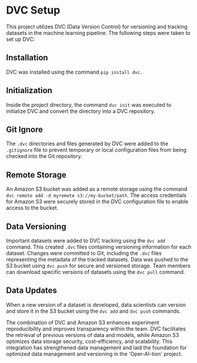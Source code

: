 # DVC Setup

This project utilizes DVC (Data Version Control) for versioning and tracking datasets in the machine learning pipeline. The following steps were taken to set up DVC:

## Installation
DVC was installed using the command `pip install dvc`.

## Initialization
Inside the project directory, the command `dvc init` was executed to initialize DVC and convert the directory into a DVC repository.

## Git Ignore
The `.dvc` directories and files generated by DVC were added to the `.gitignore` file to prevent temporary or local configuration files from being checked into the Git repository.

## Remote Storage
An Amazon S3 bucket was added as a remote storage using the command `dvc remote add -d myremote s3://my-bucket/path`. The access credentials for Amazon S3 were securely stored in the DVC configuration file to enable access to the bucket.

## Data Versioning
Important datasets were added to DVC tracking using the `dvc add` command. This created `.dvc` files containing versioning information for each dataset. Changes were committed to Git, including the `.dvc` files representing the metadata of the tracked datasets. Data was pushed to the S3 bucket using `dvc push` for secure and versioned storage. Team members can download specific versions of datasets using the `dvc pull` command.

## Data Updates
When a new version of a dataset is developed, data scientists can version and store it in the S3 bucket using the `dvc add` and `dvc push` commands.

The combination of DVC and Amazon S3 enhances experiment reproducibility and improves transparency within the team. DVC facilitates the retrieval of previous versions of data and models, while Amazon S3 optimizes data storage security, cost-efficiency, and scalability. This integration has strengthened data management and laid the foundation for optimized data management and versioning in the 'Oper-AI-tion' project.